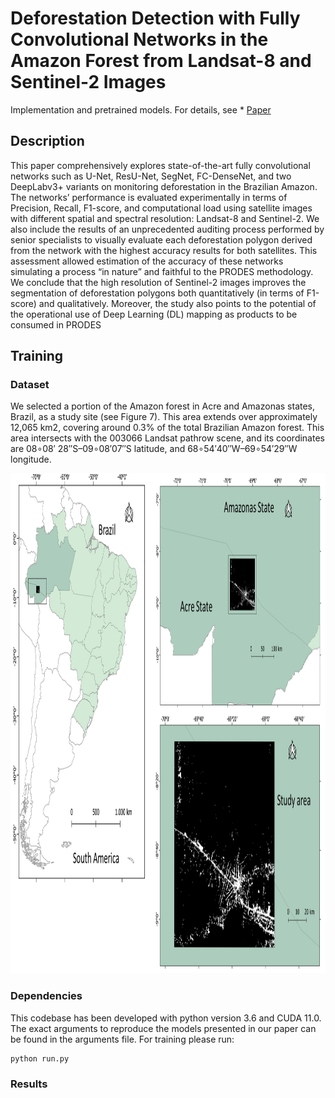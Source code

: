 # Deforestation Detection with Fully Convolutional Networks in the Amazon Forest from Landsat-8 and Sentinel-2 Images

Implementation and pretrained models. For details, see * [Paper](https://www.mdpi.com/2072-4292/13/24/5084)

## Description
 This paper comprehensively explores state-of-the-art fully convolutional networks such as U-Net, ResU-Net, SegNet, FC-DenseNet, and two DeepLabv3+ variants on monitoring deforestation in the Brazilian Amazon. The networks’ performance is evaluated experimentally in terms of Precision, Recall, F1-score, and computational load using satellite images with different spatial and spectral resolution: Landsat-8 and Sentinel-2. We also include the results of an unprecedented auditing process performed by senior specialists to visually evaluate each deforestation polygon derived from the network with the highest accuracy results for both satellites. This assessment allowed estimation of the accuracy of these networks simulating a process “in nature” and faithful to the PRODES methodology. We conclude that the high resolution of Sentinel-2 images improves the segmentation of deforestation polygons both quantitatively (in terms of F1-score) and qualitatively. Moreover, the study also points to the potential of the operational use of Deep Learning (DL) mapping as products to be consumed in PRODES

## Training

### Dataset

We selected a portion of the Amazon forest in Acre and Amazonas states, Brazil, as a study site (see Figure 7). This area extends over approximately 12,065 km2, covering around 0.3% of the total Brazilian Amazon forest. This area intersects with the 003066 Landsat pathrow scene, and its coordinates are 08∘08′ 28′′S–09∘08′07′′S latitude, and 68∘54′40′′W–69∘54′29′′W longitude. 

<p align="center">
  <img 
    width="800"
    height="800"
    src = Figure_study_area.png
  >
</p>

### Dependencies

This codebase has been developed with python version 3.6 and CUDA 11.0. The exact arguments to reproduce the models presented in our paper can be found in the arguments file. For training please run:
```
python run.py
```

### Results


